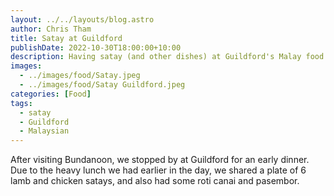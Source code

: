 ```yaml
---
layout: ../../layouts/blog.astro
author: Chris Tham
title: Satay at Guildford
publishDate: 2022-10-30T18:00:00+10:00
description: Having satay (and other dishes) at Guildford's Malay food stalls
images:
  - ../images/food/Satay.jpeg
  - ../images/food/Satay Guildford.jpeg
categories: [Food]
tags:
  - satay
  - Guildford
  - Malaysian
---
```


After visiting Bundanoon, we stopped by at Guildford for an early dinner. Due to the heavy lunch we had earlier in the day, we shared a plate of 6 lamb and chicken satays, and also had some roti canai and pasembor.
